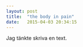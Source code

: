 ```yaml
---
layout: post
title:  "the body in pain"
date:   2015-04-03 20:34:15
---
```

Jag tänkte skriva en text.
